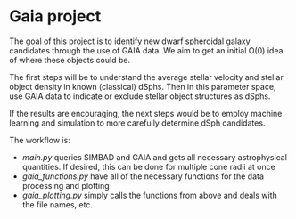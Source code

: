 # Gaia project

The goal of this project is to identify new dwarf spheroidal galaxy candidates through the use of GAIA data.
We aim to get an initial O(0) idea of where these objects could be.

The first steps will be to understand the average stellar velocity and stellar object density in known (classical) dSphs.
Then in this parameter space, use GAIA data to indicate or exclude stellar object structures as dSphs.

If the results are encouraging, the next steps would be to employ machine learning and simulation to more carefully determine dSph candidates.


The workflow is:
  - *main.py* queries SIMBAD and GAIA and gets all necessary astrophysical quantities. If desired, this can be done for multiple cone radii at once
  - *gaia_functions.py* have all of the necessary functions for the data processing and plotting
  - *gaia_plotting.py* simply calls the functions from above and deals with the file names, etc.
